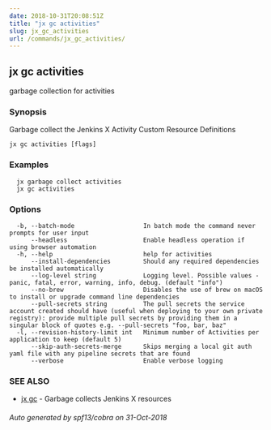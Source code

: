 ```yaml
---
date: 2018-10-31T20:08:51Z
title: "jx gc activities"
slug: jx_gc_activities
url: /commands/jx_gc_activities/
---
```

## jx gc activities

garbage collection for activities

### Synopsis

Garbage collect the Jenkins X Activity Custom Resource Definitions

```
jx gc activities [flags]
```

### Examples

```
  jx garbage collect activities
  jx gc activities
```

### Options

```
  -b, --batch-mode                   In batch mode the command never prompts for user input
      --headless                     Enable headless operation if using browser automation
  -h, --help                         help for activities
      --install-dependencies         Should any required dependencies be installed automatically
      --log-level string             Logging level. Possible values - panic, fatal, error, warning, info, debug. (default "info")
      --no-brew                      Disables the use of brew on macOS to install or upgrade command line dependencies
      --pull-secrets string          The pull secrets the service account created should have (useful when deploying to your own private registry): provide multiple pull secrets by providing them in a singular block of quotes e.g. --pull-secrets "foo, bar, baz"
  -l, --revision-history-limit int   Minimum number of Activities per application to keep (default 5)
      --skip-auth-secrets-merge      Skips merging a local git auth yaml file with any pipeline secrets that are found
      --verbose                      Enable verbose logging
```

### SEE ALSO

* [jx gc](/commands/jx_gc/)	 - Garbage collects Jenkins X resources

###### Auto generated by spf13/cobra on 31-Oct-2018
